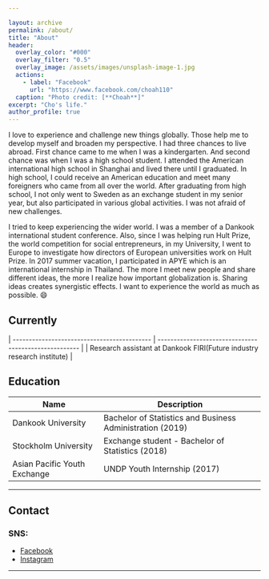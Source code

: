 ```yaml
---

layout: archive
permalink: /about/
title: "About"
header:
  overlay_color: "#000"
  overlay_filter: "0.5"
  overlay_image: /assets/images/unsplash-image-1.jpg
  actions:
    - label: "Facebook"
      url: "https://www.facebook.com/choah110"
  caption: "Photo credit: [**Choah**]"
excerpt: "Cho's life."
author_profile: true
---
```


  I love to experience and challenge new things globally. Those help me to develop myself and broaden my perspective. I had three chances to live abroad. First chance came to me when I was a kindergarten. And second chance was when I was a high school student. I attended the American international high school in Shanghai and lived there until I graduated. In high school, I could receive an American education and meet many foreigners who came from all over the world. After graduating from high school, I not only went to Sweden as an exchange student in my senior year, but also participated in various global activities. I was not afraid of new challenges. 
 
  I tried to keep experiencing the wider world. I was a member of a Dankook international student conference. Also, since I was helping run Hult Prize, the world competition for social entrepreneurs, in my University, I went to Europe to investigate how directors of European universities work on Hult Prize. In 2017 summer vacation, I participated in APYE which is an international internship in Thailand. The more I meet new people and share different ideas, the more I realize how important globalization is. Sharing ideas creates synergistic effects. I want to experience the world as much as possible. :smile:


## Currently

| ------------------------------------------- | ----------------------------------------------------- |
| Research assistant at Dankook FIRI(Future industry research institute) |


## Education

| Name                                        | Description                                           |
| ------------------------------------------- | ----------------------------------------------------- |
| Dankook University | Bachelor of Statistics and Business Administration (2019) |
| Stockholm University | Exchange student - Bachelor of Statistics (2018) |
| Asian Pacific Youth Exchange | UNDP Youth Internship (2017) |


---

## Contact

### SNS:

- [Facebook](https://www.facebook.com/choah110)
- [Instagram](https://www.instagram.com/gyungah_cho/?hl=en)


---
